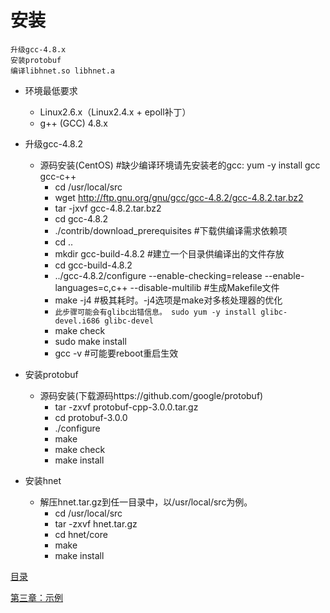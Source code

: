 # 安装

```
升级gcc-4.8.x
安装protobuf
编译libhnet.so libhnet.a
```

* 环境最低要求

    * Linux2.6.x（Linux2.4.x + epoll补丁）
    * g++ (GCC) 4.8.x

* 升级gcc-4.8.2

    * 源码安装(CentOS)  #缺少编译环境请先安装老的gcc: yum -y install gcc gcc-c++
        * cd /usr/local/src
        * wget http://ftp.gnu.org/gnu/gcc/gcc-4.8.2/gcc-4.8.2.tar.bz2
        * tar -jxvf gcc-4.8.2.tar.bz2
        * cd gcc-4.8.2
        * ./contrib/download_prerequisites  #下载供编译需求依赖项
        * cd ..
        * mkdir gcc-build-4.8.2     #建立一个目录供编译出的文件存放
        * cd gcc-build-4.8.2
        * ../gcc-4.8.2/configure --enable-checking=release --enable-languages=c,c++ --disable-multilib      #生成Makefile文件
        * make -j4      #极其耗时。-j4选项是make对多核处理器的优化
        * ```此步骤可能会有glibc出错信息。 sudo yum -y install glibc-devel.i686 glibc-devel```
        * make check
        * sudo make install
        * gcc -v #可能要reboot重启生效

* 安装protobuf

    * 源码安装(下载源码https://github.com/google/protobuf)
        * tar -zxvf protobuf-cpp-3.0.0.tar.gz
        * cd protobuf-3.0.0
        * ./configure
        * make
        * make check
        * make install

* 安装hnet

    * 解压hnet.tar.gz到任一目录中，以/usr/local/src为例。
        * cd /usr/local/src
        * tar -zxvf hnet.tar.gz
        * cd hnet/core
        * make
        * make install


[目录](../SUMMARY.md)

[第三章：示例](../example/README.md)
